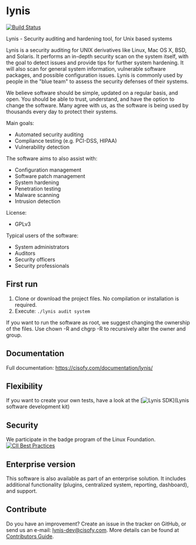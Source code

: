 lynis
=====

[![Build Status](https://travis-ci.org/CISOfy/lynis.svg?branch=master)](https://travis-ci.org/CISOfy/lynis)

Lynis - Security auditing and hardening tool, for Unix based systems

Lynis is a security auditing for UNIX derivatives like Linux, Mac OS X, BSD, and Solaris. It performs an in-depth security scan on the system itself, with the goal to detect issues and provide tips for further system hardening. It will also scan for general system information, vulnerable software packages, and possible configuration issues. Lynis is commonly used by people in the "blue team" to assess the security defenses of their systems.

We believe software should be simple, updated on a regular basis, and open. You should be able to trust, understand, and have the option to change the software. Many agree with us, as the software is being used by thousands every day to protect their systems.

Main goals:
- Automated security auditing
- Compliance testing (e.g. PCI-DSS, HIPAA)
- Vulnerability detection

The software aims to also assist with:
- Configuration management
- Software patch management
- System hardening
- Penetration testing
- Malware scanning
- Intrusion detection

License:
- GPLv3

Typical users of the software:
- System administrators
- Auditors
- Security officers
- Security professionals


## First run

1. Clone or download the project files. No compilation or installation is required.
2. Execute: `./lynis audit system`

If you want to run the software as root, we suggest changing the ownership of the files. Use chown -R and chgrp -R to recursively alter the owner and group.

## Documentation
Full documentation: https://cisofy.com/documentation/lynis/

## Flexibility
If you want to create your own tests, have a look at the [![Lynis SDK](https://github.com/CISOfy/lynis-sdk)](Lynis software development kit)

## Security
We participate in the badge program of the Linux Foundation.
[![CII Best Practices](https://bestpractices.coreinfrastructure.org/projects/96/badge)](https://bestpractices.coreinfrastructure.org/projects/96)

## Enterprise version
This software is also available as part of an enterprise solution. It includes additional functionality (plugins, centralized system, reporting, dashboard), and support.

## Contribute
Do you have an improvement? Create an issue in the tracker on GitHub, or send us an e-mail: lynis-dev@cisofy.com.
More details can be found at [Contributors Guide](https://github.com/CISOfy/lynis/blob/master/CONTRIBUTIONS.md).

